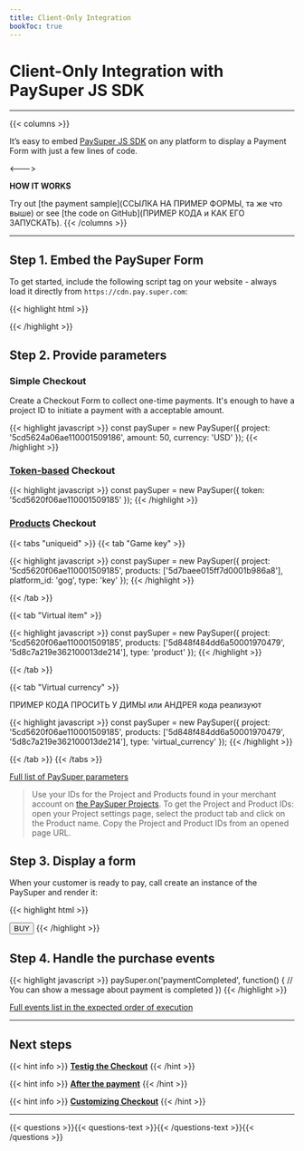```yaml
---
title: Client-Only Integration
bookToc: true
---
```


# Client-Only Integration with PaySuper JS SDK
***

{{< columns >}}

It’s easy to embed [PaySuper JS SDK](https://github.com/paysuper/paysuper-js-sdk) on any platform to display a Payment Form with just a few lines of code.

<--->

**HOW IT WORKS**

Try out [the payment sample](ССЫЛКА НА ПРИМЕР ФОРМЫ, та же что выше) or see [the code on GitHub](ПРИМЕР КОДА и КАК ЕГО ЗАПУСКАТЬ).
{{< /columns >}}

***

## **Step 1.** Embed the PaySuper Form

To get started, include the following script tag on your website - always load it directly from `https://cdn.pay.super.com`:

{{< highlight html >}}
<script src="https://cdn.pay.super.com/paysdk/latest/paysuper.js"></script>
{{< /highlight >}}

## **Step 2.** Provide parameters

### **Simple Checkout**

Create a Checkout Form to collect one-time payments. It's enough to have a project ID to initiate a payment with a acceptable amount.

{{< highlight javascript >}}
const paySuper = new PaySuper({
    project: '5cd5624a06ae110001509186',
    amount: 50,
    currency: 'USD'
});
{{< /highlight >}}

### **[Token-based](/docs/payments/token) Checkout**

{{< highlight javascript >}}
const paySuper = new PaySuper({
    token: '5cd5620f06ae110001509185'
});
{{< /highlight >}}

### **[Products](/docs/payments/quick-start/#step-2-set-up-a-project) Checkout**

{{< tabs "uniqueid" >}}
{{< tab "Game key" >}}

{{< highlight javascript >}}
const paySuper = new PaySuper({
    project: '5cd5620f06ae110001509185',
    products: ['5d7baee015ff7d0001b986a8'],
    platform_id: 'gog',
    type: 'key'
});
{{< /highlight >}}

{{< /tab >}}

{{< tab "Virtual item" >}}

{{< highlight javascript >}}
const paySuper = new PaySuper({
    project: '5cd5620f06ae110001509185',
    products: ['5d848f484dd6a50001970479', '5d8c7a219e362100013de214'],
    type: 'product'
});
{{< /highlight >}}

{{< /tab >}}

{{< tab "Virtual currency" >}}

ПРИМЕР КОДА ПРОСИТЬ У ДИМЫ или АНДРЕЯ кода реализуют

{{< highlight javascript >}}
const paySuper = new PaySuper({
    project: '5cd5620f06ae110001509185',
    products: ['5d848f484dd6a50001970479', '5d8c7a219e362100013de214'],
    type: 'virtual_currency'
});
{{< /highlight >}}

{{< /tab >}}
{{< /tabs >}}

[Full list of PaySuper parameters](https://github.com/paysuper/paysuper-js-sdk/tree/master#paysuper-options)

> Use your IDs for the Project and Products found in your merchant account on [the PaySuper Projects](https://paysupermgmt.tst.protocol.one/projects/). To get the Project and Product IDs: open your Project settings page, select the product tab and click on the Product name. Copy the Project and Product IDs from an opened page URL.

## **Step 3.** Display a form

When your customer is ready to pay, call create an instance of the PaySuper and render it:

{{< highlight html >}}
<script>
function buyItems() {
    const paySuper = new PaySuper({
        token: '5cd5620f06ae110001509185'
    });

    // Embed a form as a modal window
    paySuper.renderModal();
    
    // Embed a form as an iframe
    // paySuper.renderPage();
}
</script>

<button onclick="buyItems()">BUY</button>
{{< /highlight >}}

## **Step 4.** Handle the purchase events

{{< highlight javascript >}}
paySuper.on('paymentCompleted', function() {
      // You can show a message about payment is completed
})
{{< /highlight >}}

[Full events list in the expected order of execution](https://github.com/paysuper/paysuper-js-sdk#paysuper-events)

***

## Next steps

{{< hint info >}}
[**Testig the Checkout**](/docs/payments/testing/)
{{< /hint >}}

{{< hint info >}}
[**After the payment**](/docs/payments/live/)
{{< /hint >}}

{{< hint info >}}
[**Customizing Checkout**](/docs/payments/customization/)
{{< /hint >}}

***

{{< questions >}}{{< questions-text >}}{{< /questions-text >}}{{< /questions >}}
